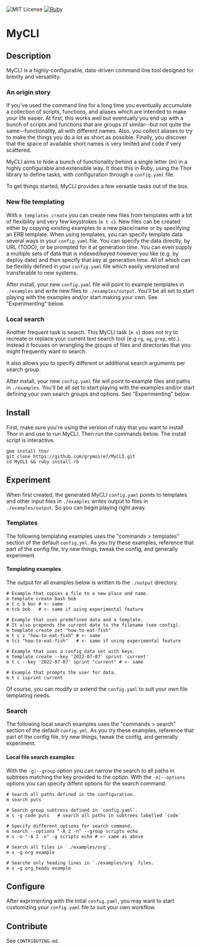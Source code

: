 ![MIT License](https://img.shields.io/badge/license-MIT-green)
[![Ruby](https://badgen.net/badge/icon/ruby?icon=ruby&label)](https://https://ruby-lang.org/)

# MyCLI

## Description
MyCLI is a highly-configurable, data-driven command line tool designed for
brevity and versatility.

### An origin story
If you've used the command line for a long time you eventually accumulate a
collection of scripts, functions, and aliases which are intended to make your
life easier. At first, this works well but eventually you end up with a bunch of
scripts and functions that are groups of similar--but not quite the
same--functionality, all with different names. Also, you collect aliases to try
to make the things you do a lot as short as possible. Finally, you discover that
the space of available short names is very limited and code if very scattered.

MyCLI aims to hide a bunch of functionality behind a single letter (m) in a
highly configurable and extensible way. It does this in Ruby, using the Thor
library to define tasks, with configuration through a `config.yaml` file.

To get things started, MyCLI provides a few versatile tasks out of the box.

### New file templating
With `m templates create` you can create new files from templates with a lot of
flexibility and very few keystrokes (`m t c`). New files can be created either
by copying existing examples to a new place/name or by specifying an ERB
template. When using templates, you can specify template data several ways in
your `config.yaml` file. You can specify the data directly, by URL (TODO), or be
prompted for it at generation time. You can even supply a multiple sets of data
that is indexed/keyed however you like (e.g. by deploy date) and then specify
that key at generation time. All of which can be flexibly defined in your
`config.yaml` file which easily versioned and transferable to new systems.

After install, your new `config.yaml` file will point to example templates in
`./examples` and write new files to `./examples/output`. You'll be all set to
start playing with the examples and/or start making your own. See
"Experimenting" below.

### Local search
Another frequent task is search. This MyCLI task (`m s`) does not try to
recreate or replace your current text search tool (e.g `rg`, `ag`, `grep`,
etc.). Instead it focuses on wrangling the groups of files and directories
that you might frequently want to search.

It also allows you to specify different or additional search arguments per
search group.

After install, your new `config.yaml` file will point to example files and paths
in `./examples`. You'll be all set to start playing with the examples and/or
start defining your own search groups and options. See "Experimenting" below.

## Install

First, make sure you're using the version of ruby that you want to install Thor
in and use to run MyCLI. Then run the commands below. The install script is
interactive.

```shell
gem install thor
git clone https://github.com/grymoire7/MyCLI.git
cd MyCLI && ruby install.rb
```

## Experiment

When first created, the generated MyCLI `config.yaml` points to templates and
other input files in `./examples` writes output to files in `./examples/output`.
So you can begin playing right away.

### Templates

The following templating examples uses the "commands > templates" section of the
default `config.yml`. As you try these examples, reference that part of the
config file, try new things, tweak the config, and generally experiment.

#### Templating examples

The output for all examples below is written to the `./output` directory.

```shell
# Example that copies a file to a new place and name.
m template create bash bob
m t c b boc # <- same
m tcb bob   # <- same if using experimental feature

# Example that uses predefined data and a template.
# It also prepends the current date to the filename (see config).
m template create zet "how-to-eat-fish"
m t c z "how-to-eat-fish" # <- same
m tcz "how-to-eat-fish"   # <- same if using experimental feature

# Example that uses a config data set with keys.
m template create --key '2022-07-07' sprint 'current'
m t c --key '2022-07-07' sprint "current" # <- same

# Example that prompts the user for data.
m t c isprint current
```

Of course, you can modify or extend the `config.yaml` to suit your own
file templating needs.

### Search

The following local search examples uses the "commands > search" section of the
default `config.yml`. As you try these examples, reference that part of the
config file, try new things, tweak the config, and generally experiment.

#### Local file search examples

With the `-g|--group` option you can narrow the search to all paths in
subtrees matching the key provided to the option. With the `-o|--options`
options you can specify diffent options for the search command.

```shell
# Search all paths defined in the configuration.
m search puts

# Search group subtress defined in `config.yaml`.
m s -g code puts   # search all paths in subtrees labelled `code`

# Specify different options for search command.
m search --options "-A 2 -n" --group scripts echo
m s -o "-A 2 -n" -g scripts echo # <- same as above

# Search all files in `./examples/org`.
m s -g org example

# Searche only heading lines in `./examples/org` files.
m s -g org_heads example
```

## Configure

After exprimenting with the intial `config.yaml`, you may want to start
customizing your `config.yaml` file to suit your own workflow.

## Contribute
See `CONTRIBUTING.md`.

